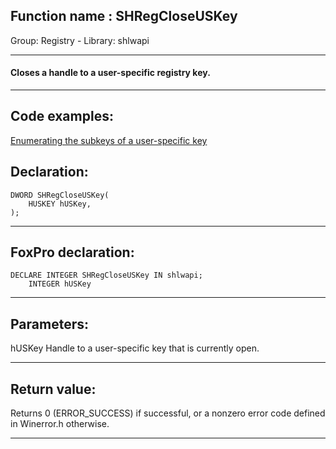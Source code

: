
## Function name : SHRegCloseUSKey
Group: Registry - Library: shlwapi    
***  


#### Closes a handle to a user-specific registry key.
***  


## Code examples:
[Enumerating the subkeys of a user-specific key](../../samples/sample_129.md)  

## Declaration:
```foxpro  
DWORD SHRegCloseUSKey(
    HUSKEY hUSKey,
);  
```  
***  


## FoxPro declaration:
```foxpro  
DECLARE INTEGER SHRegCloseUSKey IN shlwapi;
	INTEGER hUSKey  
```  
***  


## Parameters:
hUSKey 
Handle to a user-specific key that is currently open.  
***  


## Return value:
Returns 0 (ERROR_SUCCESS) if successful, or a nonzero error code defined in Winerror.h otherwise.  
***  

